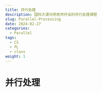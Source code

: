 ```yaml
---
title: 并行处理
description: 国科大谭光明老师开设的并行处理课程
slug: Parallel-Processing
date: 2024-02-27
categories:
  - Parallel
tags:
  - CS
  - PL
  - class
weight: 1
---
```

# 并行处理
